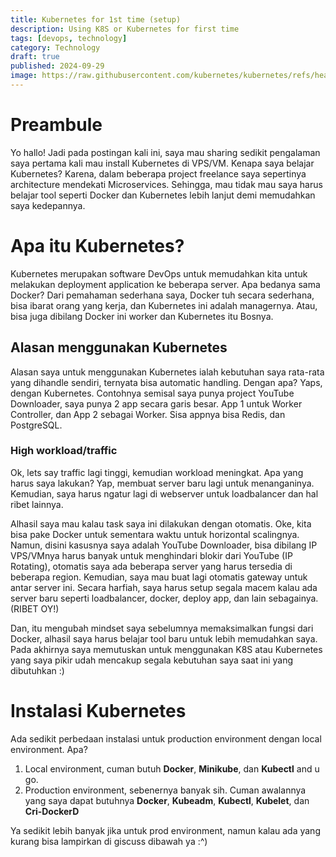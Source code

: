 ```yaml
---
title: Kubernetes for 1st time (setup)
description: Using K8S or Kubernetes for first time
tags: [devops, technology]
category: Technology
draft: true
published: 2024-09-29
image: https://raw.githubusercontent.com/kubernetes/kubernetes/refs/heads/master/logo/logo.png
---
```

# Preambule
Yo hallo! Jadi pada postingan kali ini, saya mau sharing sedikit pengalaman saya pertama kali mau install Kubernetes di VPS/VM.
Kenapa saya belajar Kubernetes? Karena, dalam beberapa project freelance saya sepertinya architecture mendekati Microservices.
Sehingga, mau tidak mau saya harus belajar tool seperti Docker dan Kubernetes lebih lanjut demi memudahkan saya kedepannya.

# Apa itu Kubernetes?
Kubernetes merupakan software DevOps untuk memudahkan kita untuk melakukan deployment application ke beberapa server. Apa bedanya sama Docker? Dari pemahaman sederhana saya,
Docker tuh secara sederhana, bisa ibarat orang yang kerja, dan Kubernetes ini adalah managernya. Atau, bisa juga dibilang Docker ini worker dan Kubernetes itu Bosnya.

## Alasan menggunakan Kubernetes
Alasan saya untuk menggunakan Kubernetes ialah kebutuhan saya rata-rata yang dihandle sendiri, ternyata bisa automatic handling. Dengan apa? Yaps, dengan Kubernetes.
Contohnya semisal saya punya project YouTube Downloader, saya punya 2 app secara garis besar. App 1 untuk Worker Controller, dan App 2 sebagai Worker.
Sisa appnya bisa Redis, dan PostgreSQL.

### High workload/traffic
Ok, lets say traffic lagi tinggi, kemudian workload meningkat. Apa yang harus saya lakukan? Yap, membuat server baru lagi untuk menanganinya.
Kemudian, saya harus ngatur lagi di webserver untuk loadbalancer dan hal ribet lainnya.

Alhasil saya mau kalau task saya ini dilakukan dengan otomatis. Oke, kita bisa pake Docker untuk sementara waktu untuk horizontal scalingnya.
Namun, disini kasusnya saya adalah YouTube Downloader, bisa dibilang IP VPS/VMnya harus banyak untuk menghindari blokir dari YouTube (IP Rotating),
 otomatis saya ada beberapa server yang harus tersedia di beberapa region. Kemudian, saya mau buat lagi otomatis gateway untuk antar server ini.
 Secara harfiah, saya harus setup segala macem kalau ada server baru seperti loadbalancer, docker, deploy app, dan lain sebagainya. (RIBET OY!)

Dan, itu mengubah mindset saya sebelumnya memaksimalkan fungsi dari Docker, alhasil saya harus belajar tool baru untuk lebih memudahkan saya. Pada akhirnya
saya memutuskan untuk menggunakan K8S atau Kubernetes yang saya pikir udah mencakup segala kebutuhan saya saat ini yang dibutuhkan :)

# Instalasi Kubernetes
Ada sedikit perbedaan instalasi untuk production environment dengan local environment. Apa?
1. Local environment, cuman butuh **Docker**, **Minikube**, dan **Kubectl** and u go.
2. Production environment, sebenernya banyak sih. Cuman awalannya yang saya dapat butuhnya **Docker**, **Kubeadm**, **Kubectl**, **Kubelet**, dan **Cri-DockerD**

Ya sedikit lebih banyak jika untuk prod environment, namun kalau ada yang kurang bisa lampirkan di giscuss dibawah ya :^)
